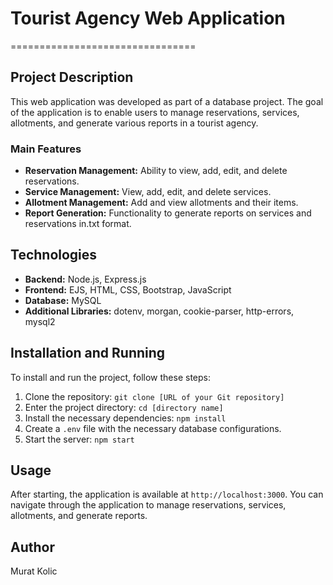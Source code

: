 # Tourist Agency Web Application
================================

## Project Description

This web application was developed as part of a database project. The goal of the application is to enable users to manage reservations, services, allotments, and generate various reports in a tourist agency.

### Main Features

* **Reservation Management:** Ability to view, add, edit, and delete reservations.
* **Service Management:** View, add, edit, and delete services.
* **Allotment Management:** Add and view allotments and their items.
* **Report Generation:** Functionality to generate reports on services and reservations in.txt format.

## Technologies

* **Backend:** Node.js, Express.js
* **Frontend:** EJS, HTML, CSS, Bootstrap, JavaScript
* **Database:** MySQL
* **Additional Libraries:** dotenv, morgan, cookie-parser, http-errors, mysql2

## Installation and Running

To install and run the project, follow these steps:

1. Clone the repository: `git clone [URL of your Git repository]`
2. Enter the project directory: `cd [directory name]`
3. Install the necessary dependencies: `npm install`
4. Create a `.env` file with the necessary database configurations.
5. Start the server: `npm start`

## Usage

After starting, the application is available at `http://localhost:3000`. You can navigate through the application to manage reservations, services, allotments, and generate reports.

## Author

Murat Kolic


